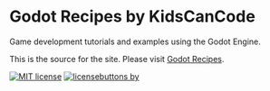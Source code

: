 # Godot Recipes by KidsCanCode

Game development tutorials and examples using the Godot Engine.

This is the source for the site. Please visit [Godot Recipes](https://kidscancode.org/godot_recipes/3.x/).

[![MIT license](https://img.shields.io/badge/License-MIT-blue.svg)](https://lbesson.mit-license.org/)
[![licensebuttons by](https://licensebuttons.net/l/by/3.0/88x31.png)](https://creativecommons.org/licenses/by/4.0)
